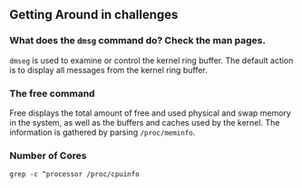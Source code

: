 ## Getting Around in challenges

### What does the `dmsg` command do? Check the man pages.

`dmseg` is used to examine or control the kernel ring buffer. The default action is to display all messages from the kernel ring buffer.

### The free command

Free displays the total amount of free and used physical and swap memory in the system, as well as the buffers and caches used by the kernel. The information is gathered by parsing `/proc/meminfo`.

### Number of Cores

`grep -c ^processor /proc/cpuinfo`
